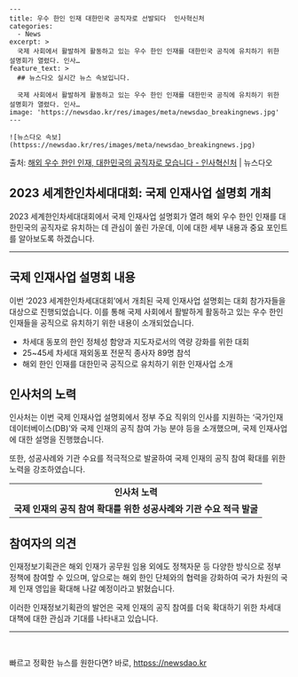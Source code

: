     ---
    title: 우수 한인 인재 대한민국 공직자로 선발되다  인사혁신처
    categories:
      - News
    excerpt: >
      국제 사회에서 활발하게 활동하고 있는 우수 한인 인재를 대한민국 공직에 유치하기 위한 설명회가 열렸다. 인사…
    feature_text: >
      ## 뉴스다오 실시간 뉴스 속보입니다.
    
      국제 사회에서 활발하게 활동하고 있는 우수 한인 인재를 대한민국 공직에 유치하기 위한 설명회가 열렸다. 인사…
    image: 'https://newsdao.kr/res/images/meta/newsdao_breakingnews.jpg'
    ---
    
    ![뉴스다오 속보](httpss://newsdao.kr/res/images/meta/newsdao_breakingnews.jpg)

<p>출처: <a href="httpss://newsdao.kr/2704" rel="dofollow">해외 우수 한인 인재, 대한민국의 공직자로 모습니다 - 인사혁신처</a> | 뉴스다오</p>

<h2 data-ke-size="size26">2023 세계한인차세대대회: 국제 인재사업 설명회 개최</h2>
<p data-ke-size="size16">2023 세계한인차세대대회에서 국제 인재사업 설명회가 열려 해외 우수 한인 인재를 대한민국의 공직자로 유치하는 데 관심이 쏠린 가운데, 이에 대한 세부 내용과 중요 포인트를 알아보도록 하겠습니다.</p>
<hr>
<h2 data-ke-size="size26">국제 인재사업 설명회 내용</h2>
<p data-ke-size="size16">이번 ‘2023 세계한인차세대대회’에서 개최된 국제 인재사업 설명회는 대회 참가자들을 대상으로 진행되었습니다. 이를 통해 국제 사회에서 활발하게 활동하고 있는 우수 한인 인재들을 공직으로 유치하기 위한 내용이 소개되었습니다.</p>
<ul>
  <li>차세대 동포의 한인 정체성 함양과 지도자로서의 역량 강화를 위한 대회</li>
  <li>25~45세 차세대 재외동포 전문직 종사자 89명 참석</li>
  <li>해외 한인 인재를 대한민국 공직으로 유치하기 위한 인재사업 소개</li>
</ul>
<h2 data-ke-size="size26">인사처의 노력</h2>
<p data-ke-size="size16">인사처는 이번 국제 인재사업 설명회에서 정부 주요 직위의 인사를 지원하는 ‘국가인재데이터베이스(DB)’와 국제 인재의 공직 참여 가능 분야 등을 소개했으며, 국제 인재사업에 대한 설명을 진행했습니다.</p>
<p data-ke-size="size16">또한, 성공사례와 기관 수요를 적극적으로 발굴하여 국제 인재의 공직 참여 확대를 위한 노력을 강조하였습니다.</p>
<table>
  <tr>
    <td style="text-align: center; height: 17px;"><b>인사처 노력</b></td>
  </tr>
  <tr>
    <td style="text-align: center; height: 17px;"><b>국제 인재의 공직 참여 확대를 위한 성공사례와 기관 수요 적극 발굴</b></td>
  </tr>
</table>
<h2 data-ke-size="size26">참여자의 의견</h2>
<p data-ke-size="size16">인재정보기획관은 해외 인재가 공무원 임용 외에도 정책자문 등 다양한 방식으로 정부 정책에 참여할 수 있으며, 앞으로는 해외 한인 단체와의 협력을 강화하여 국가 차원의 국제 인재 영입을 확대해 나갈 예정이라고 밝혔습니다.</p>
<p data-ke-size="size16">이러한 인재정보기획관의 발언은 국제 인재의 공직 참여를 더욱 확대하기 위한 차세대 대책에 대한 관심과 기대를 나타내고 있습니다.</p>
<hr>
<p data-ke-size="size16">&nbsp;</p> 

빠르고 정확한 뉴스를 원한다면? 바로, <a href="httpss://newsdao.kr" rel="dofollow">httpss://newsdao.kr</a>


    